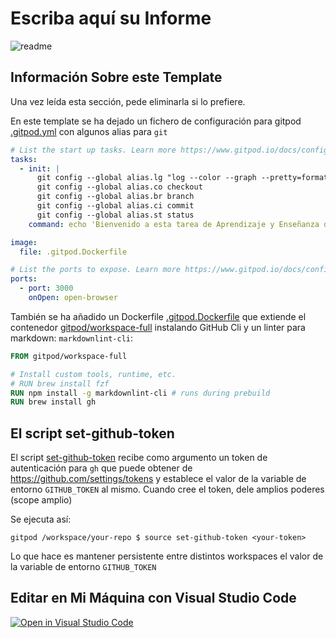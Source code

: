 # Escriba aquí su Informe
![readme](https://github.com/alu0100108859)


## Información Sobre este Template

Una vez leída esta sección, pede eliminarla si lo prefiere.

En este template se ha dejado un fichero de configuración para gitpod [.gitpod.yml](.gitpod.yml) con algunos alias para `git`

```yml
# List the start up tasks. Learn more https://www.gitpod.io/docs/config-start-tasks/
tasks:
  - init: |
      git config --global alias.lg "log --color --graph --pretty=format:'%Cred%h%Creset -%C(yellow)%d%Creset %s %Cgreen(%cr) %C(bold blue)<%an>%Creset' --abbrev-commit --"
      git config --global alias.co checkout
      git config --global alias.br branch
      git config --global alias.ci commit
      git config --global alias.st status
    command: echo 'Bienvenido a esta tarea de Aprendizaje y Enseñanza de la Tecnología'

image:
  file: .gitpod.Dockerfile

# List the ports to expose. Learn more https://www.gitpod.io/docs/config-ports/
ports:
  - port: 3000
    onOpen: open-browser
```

También se ha añadido un Dockerfile [.gitpod.Dockerfile](.gitpod.Dockerfile) que extiende el contenedor [gitpod/workspace-full](https://github.com/gitpod-io/workspace-images/blob/master/full/Dockerfile) instalando GitHub Cli y un linter para markdown: `markdownlint-cli`:

```dockerfile
FROM gitpod/workspace-full

# Install custom tools, runtime, etc.
# RUN brew install fzf
RUN npm install -g markdownlint-cli # runs during prebuild
RUN brew install gh
```

## El script set-github-token

El script [set-github-token](set-github-token) recibe como argumento un token de autenticación para `gh` que puede obtener de <https://github.com/settings/tokens> y establece el valor de la variable de entorno `GITHUB_TOKEN` al mismo. Cuando cree el token, dele amplios poderes (scope amplio)

Se ejecuta así:

```
gitpod /workspace/your-repo $ source set-github-token <your-token>
```

Lo que hace es mantener persistente entre distintos workspaces el valor de la variable de entorno `GITHUB_TOKEN`


## Editar en Mi Máquina con Visual Studio Code 

[![Open in Visual Studio Code](https://classroom.github.com/assets/open-in-vscode-f059dc9a6f8d3a56e377f745f24479a46679e63a5d9fe6f495e02850cd0d8118.svg)](https://classroom.github.com/online_ide?assignment_repo_id=6123381&assignment_repo_type=AssignmentRepo)

